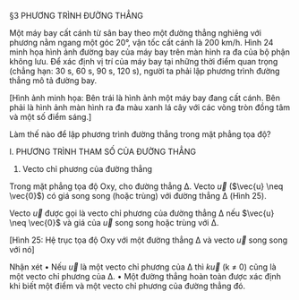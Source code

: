 §3 PHƯƠNG TRÌNH ĐƯỜNG THẲNG

Một máy bay cất cánh từ sân bay theo một đường thẳng nghiêng với phương nằm ngang một góc 20°, vận tốc cất cánh là 200 km/h. Hình 24 minh họa hình ảnh đường bay của máy bay trên màn hình ra đa của bộ phận không lưu. Để xác định vị trí của máy bay tại những thời điểm quan trọng (chẳng hạn: 30 s, 60 s, 90 s, 120 s), người ta phải lập phương trình đường thẳng mô tả đường bay.

[Hình ảnh minh họa: Bên trái là hình ảnh một máy bay đang cất cánh. Bên phải là hình ảnh màn hình ra đa màu xanh lá cây với các vòng tròn đồng tâm và một số điểm sáng.]

Làm thế nào để lập phương trình đường thẳng trong mặt phẳng tọa độ?

I. PHƯƠNG TRÌNH THAM SỐ CỦA ĐƯỜNG THẲNG

1. Vecto chỉ phương của đường thẳng

Trong mặt phẳng tọa độ Oxy, cho đường thẳng Δ.
Vecto $\vec{u}$ ($\vec{u} \neq \vec{0}$) có giá song song (hoặc trùng) với đường thẳng Δ (Hình 25).

Vecto $\vec{u}$ được gọi là vecto chỉ phương của đường thẳng Δ nếu $\vec{u} \neq \vec{0}$ và giá của $\vec{u}$ song song hoặc trùng với Δ.

[Hình 25: Hệ trục tọa độ Oxy với một đường thẳng Δ và vecto $\vec{u}$ song song với nó]

Nhận xét
• Nếu $\vec{u}$ là một vecto chỉ phương của Δ thì $k\vec{u}$ (k ≠ 0) cũng là một vecto chỉ phương của Δ.
• Một đường thẳng hoàn toàn được xác định khi biết một điểm và một vecto chỉ phương của đường thẳng đó.